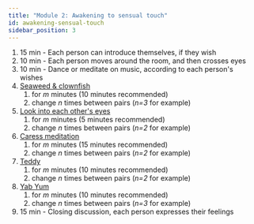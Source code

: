 ```yaml
---
title: "Module 2: Awakening to sensual touch"
id: awakening-sensual-touch
sidebar_position: 3
---
```


1. 15 min - Each person can introduce themselves, if they wish
1. 10 min - Each person moves around the room, and then crosses eyes
1. 10 min - Dance or meditate on music, according to each person's wishes
1. [Seaweed & clownfish](practice/exercices/seaweed-clownfish.md)
    1. for *m* minutes (10 minutes recommended)
    1. change *n* times between pairs (*n=3* for example)
1. [Look into each other's eyes](practice/exercices/look-into-eyes.md)
    1. for *m* minutes (5 minutes recommended)
    1. change *n* times between pairs (*n=2* for example)
1. [Caress meditation](practice/meditation/caress.md)
    1. for *m* minutes (15 minutes recommended)
    1. change *n* times between pairs (*n=2* for example)
1. [Teddy](practice/exercices/teddy.md)
    1. for *m* minutes (10 minutes recommended)
    1. change *n* times between pairs (*n=2* for example)
1. [Yab Yum](practice/exercices/yab-yum.md)
    1. for *m* minutes (10 minutes recommended)
    1. change *n* times between pairs (*n=3* for example)
1. 15 min - Closing discussion, each person expresses their feelings